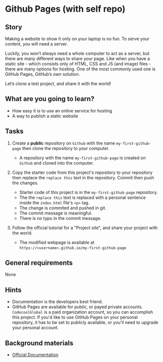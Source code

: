 # Github Pages (with self repo)

## Story

Making a website to show it only on your laptop is no fun.
To serve your content, you will need a server. 

Luckily, you won’t always need a whole computer to act as a server, 
but there are many different ways to share your page. 
Like when you have a static site - which consists only of HTML, CSS and JS (and image) files - 
there are many options for hosting. One of the most commonly used one is GitHub Pages, 
GitHub’s own solution.

Let’s clone a test project, and share it with the world!

## What are you going to learn?

- How easy it is to use an online service for hosting
- A way to publish a static website

## Tasks

1. Create a **public** repository on `Github` with the name `my-first-github-page` then clone the repository to your computer.
    - A repository with the name `my-first-github-page` is created on `Github` and cloned into the computer.

2. Copy the starter code from this project's repository to your repository then replace the `replace this` text in the repository. Commit then push the changes.
    - Starter code of this project is in the `my-first-github-page` repository.
    - The the `replace this` text is replaced with a personal sentence inside the `index.html` file's `<p>` tag.
    - The change is commited and pushed in git.
    - The commit message is meaningful.
    - There is no typo in the commit message.

3. Follow the official tutorial for a "Project site", and share your project with the world.
    - The modified webpage is available at `https://<username>.github.io/my-first-github-page`

## General requirements

None

## Hints

- Documentation is the developers best friend.
- GitHub Pages are available for public, or payed private accounts.
  `CodecoolGlobal` is a paid organization account, so you can accomplish this project.
  If you'd like to use GitHub Pages on your personal repository, it has to be set to publicly available, 
  or you'll need to upgrade your personal account.

## Background materials

- <i class="far fa-exclamation"></i> [Official Documentation](https://pages.github.com/)
